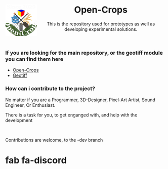 <header>
 <img align="left" width="100" height="100" src="./Open-Crops-Flag_Transparent.png">
 <h1>Open-Crops</h1>
 <p>This is the repository used for prototypes as well as developing experimental solutions.</p>
</header>

<link>
 <h3>If you are looking for the main repository, or the geotiff module you can find them here</h3> 
</link>

<list>
 <ul>
 <li><a href="https://github.com/EramarkMedia/Open-Crops/">Open-Crops</a></li>
 <li><a href="https://github.com/EramarkMedia/geotiff/">Geotiff</a></li>
 </ul> 
</list>

<contributions>
 <h3>How can i contribute to the project?</h3>
 <p>No matter if you are a Programmer, 3D-Designer, Pixel-Art Artist, Sound Engineer, Or Enthusiast.</p>
 <p>There is a task for you, to get enganged with, and help with the development</p>
 <br><p>Contributions are welcome, to the -dev branch</p>
</contributions>

<h1>fab fa-discord</h1>
